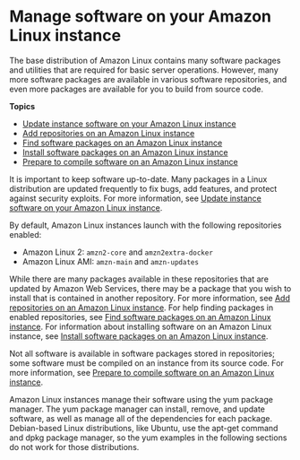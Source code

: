 # Manage software on your Amazon Linux instance<a name="managing-software"></a>

The base distribution of Amazon Linux contains many software packages and utilities that are required for basic server operations\. However, many more software packages are available in various software repositories, and even more packages are available for you to build from source code\.

**Topics**
+ [Update instance software on your Amazon Linux instance](install-updates.md)
+ [Add repositories on an Amazon Linux instance](add-repositories.md)
+ [Find software packages on an Amazon Linux instance](find-software.md)
+ [Install software packages on an Amazon Linux instance](install-software.md)
+ [Prepare to compile software on an Amazon Linux instance](compile-software.md)

It is important to keep software up\-to\-date\. Many packages in a Linux distribution are updated frequently to fix bugs, add features, and protect against security exploits\. For more information, see [Update instance software on your Amazon Linux instance](install-updates.md)\.

By default, Amazon Linux instances launch with the following repositories enabled:
+ Amazon Linux 2: `amzn2-core` and `amzn2extra-docker`
+ Amazon Linux AMI: `amzn-main` and `amzn-updates`

 While there are many packages available in these repositories that are updated by Amazon Web Services, there may be a package that you wish to install that is contained in another repository\. For more information, see [Add repositories on an Amazon Linux instance](add-repositories.md)\. For help finding packages in enabled repositories, see [Find software packages on an Amazon Linux instance](find-software.md)\. For information about installing software on an Amazon Linux instance, see [Install software packages on an Amazon Linux instance](install-software.md)\.

Not all software is available in software packages stored in repositories; some software must be compiled on an instance from its source code\. For more information, see [Prepare to compile software on an Amazon Linux instance](compile-software.md)\.

Amazon Linux instances manage their software using the yum package manager\. The yum package manager can install, remove, and update software, as well as manage all of the dependencies for each package\. Debian\-based Linux distributions, like Ubuntu, use the apt\-get command and dpkg package manager, so the yum examples in the following sections do not work for those distributions\.